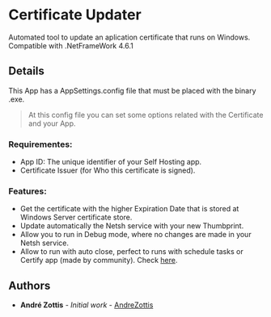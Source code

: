 # Certificate Updater
Automated tool to update an aplication certificate that runs on Windows.
Compatible with .NetFrameWork 4.6.1

## Details
This App has a AppSettings.config file that must be placed with the binary .exe.
  > At this config file you can set some options related with the Certificate and your App.

### Requirementes: 
 - App ID: The unique identifier of your Self Hosting app. 
 - Certificate Issuer (for Who this certificate is signed). 
 
 ### Features:
 - Get the certificate with the higher Expiration Date that is stored at Windows Server certificate store. 
 - Update automatically the Netsh service with your new Thumbprint.
 - Allow you to run in Debug mode, where no changes are made in your Netsh service.
 - Allow to run with auto close, perfect to runs with schedule tasks or Certify app (made by community). Check [here](https://certifytheweb.com).

## Authors

* **André Zottis** - *Initial work* - [AndreZottis](https://github.com/andrezottis)
